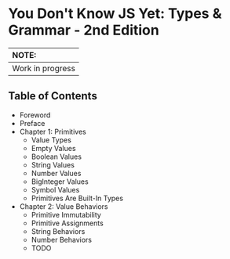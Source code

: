 # You Don't Know JS Yet: Types & Grammar - 2nd Edition

| NOTE: |
| :--- |
| Work in progress |

## Table of Contents

* Foreword
* Preface
* Chapter 1: Primitives
	* Value Types
    * Empty Values
    * Boolean Values
    * String Values
    * Number Values
    * BigInteger Values
    * Symbol Values
    * Primitives Are Built-In Types
* Chapter 2: Value Behaviors
    * Primitive Immutability
    * Primitive Assignments
    * String Behaviors
    * Number Behaviors
    * TODO
